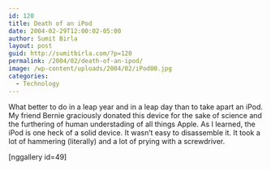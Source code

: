 ```yaml
---
id: 120
title: Death of an iPod
date: 2004-02-29T12:00:02-05:00
author: Sumit Birla
layout: post
guid: http://sumitbirla.com/?p=120
permalink: /2004/02/death-of-an-ipod/
image: /wp-content/uploads/2004/02/iPod00.jpg
categories:
  - Technology
---
```

What better to do in a leap year and in a leap day than to take apart an iPod. My friend Bernie graciously donated this device for the sake of science and the furthering of human understading of all things Apple. As I learned, the iPod is one heck of a solid device. It wasn&#8217;t easy to disassemble it. It took a lot of hammering (literally) and a lot of prying with a screwdriver.

[nggallery id=49]